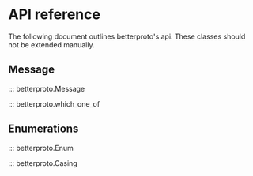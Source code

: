 API reference
=============

The following document outlines betterproto's api. These classes should not be extended manually.


## Message

::: betterproto.Message

::: betterproto.which_one_of


## Enumerations

::: betterproto.Enum

::: betterproto.Casing
